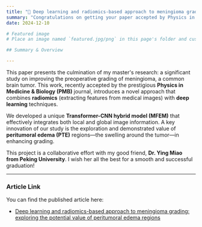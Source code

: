 ```yaml
---
title: "🎉 Deep learning and radiomics-based approach to meningioma grading: exploring the potential value of peritumoral edema regions"
summary: "Congratulations on getting your paper accepted by Physics in Medicine & Biology (PMB)!" # It's good practice to quote string values too
date: 2024-12-10

# Featured image
# Place an image named `featured.jpg/png` in this page's folder and customize its options here.

## Summary & Overview

---
```


This paper presents the culmination of my master's research: a significant study on improving the preoperative grading of meningioma, a common brain tumor. This work, recently accepted by the prestigious **Physics in Medicine & Biology (PMB)** journal, introduces a novel approach that combines **radiomics** (extracting features from medical images) with **deep learning** techniques.

We developed a unique **Transformer-CNN hybrid model (MFEM)** that effectively integrates both local and global image information. A key innovation of our study is the exploration and demonstrated value of **peritumoral edema (PTE)** regions—the swelling around the tumor—in enhancing grading.

This project is a collaborative effort with my good friend, **Dr. Ying Miao from Peking University**. I wish her all the best for a smooth and successful graduation!

---

### Article Link

You can find the published article here:
* [Deep learning and radiomics-based approach to meningioma grading: exploring the potential value of peritumoral edema regions](https://iopscience.iop.org/article/10.1088/1361-6560/ad30b4)


